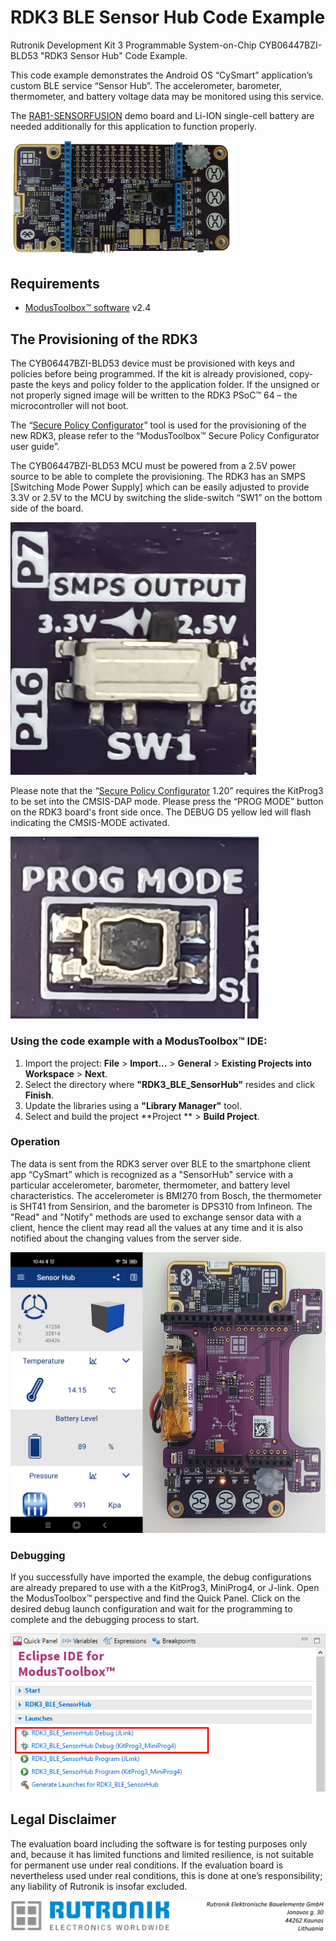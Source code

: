 # RDK3 BLE Sensor Hub Code Example

Rutronik Development Kit 3 Programmable System-on-Chip CYB06447BZI-BLD53 "RDK3 Sensor Hub" Code Example. 

This code example demonstrates the Android OS “CySmart” application’s custom BLE service “Sensor Hub”. The accelerometer, barometer, thermometer, and battery voltage data may be monitored using this service.

The [RAB1-SENSORFUSION](https://www.rutronik24.com/product/rutronik/rab1-sensorfusion/19375973.html) demo board and Li-ION single-cell battery are needed additionally for this application to function properly.

<img src="images/rdk3_top.jpg" style="zoom:35%;" />

## Requirements

- [ModusToolbox™ software](https://www.cypress.com/products/modustoolbox-software-environment) v2.4

## The Provisioning of the RDK3

The CYB06447BZI-BLD53 device must be provisioned with keys and policies before being programmed. If the kit is already provisioned, copy-paste the keys and policy folder to the application folder. If the unsigned or not properly signed image will be written to the RDK3 PSoC™ 64 – the microcontroller will not boot. 

The “[Secure Policy Configurator](https://www.infineon.com/dgdl/Infineon-ModusToolbox_Secure_Policy_Configurator_1.30_User_Guide-UserManual-v01_00-EN.pdf?fileId=8ac78c8c8386267f0183a960762a5977)” tool is used for the provisioning of the new RDK3, please refer to the “ModusToolbox™ Secure Policy Configurator user guide”. 

The CYB06447BZI-BLD53 MCU must be powered from a 2.5V power source to be able to complete the provisioning. The RDK3 has an SMPS [Switching Mode Power Supply] which can be easily adjusted to provide 3.3V or 2.5V to the MCU by switching the slide-switch “SW1” on the bottom side of the board. 

<img src="images/voltage_switch.jpg" style="zoom:50%;" />

Please note that the “[Secure Policy Configurator](https://www.infineon.com/dgdl/Infineon-ModusToolbox_Secure_Policy_Configurator_1.30_User_Guide-UserManual-v01_00-EN.pdf?fileId=8ac78c8c8386267f0183a960762a5977) 1.20” requires the KitProg3 to be set into the CMSIS-DAP mode. Please press the “PROG MODE” button on the RDK3 board's front side once. The DEBUG D5 yellow led will flash indicating the CMSIS-MODE activated.

<img src="images/prog_mode.jpg" style="zoom:75%;" />

### Using the code example with a ModusToolbox™ IDE:

1. Import the project: **File** > **Import...** > **General** > **Existing Projects into Workspace** > **Next**.
2. Select the directory where **"RDK3_BLE_SensorHub"** resides and click  **Finish**.
3. Update the libraries using a **"Library Manager"** tool.
4. Select and build the project **Project ** > **Build Project**.

### Operation

The data is sent from the RDK3 server over BLE to the smartphone client app “CySmart” which is recognized as a "SensorHub" service with a particular accelerometer, barometer, thermometer, and battery level characteristics. The accelerometer is BMI270 from Bosch, the thermometer is SHT41 from Sensirion, and the barometer is DPS310 from Infineon. The "Read" and "Notify" methods are used to exchange sensor data with a client, hence the client may read all the values at any time and it is also notified about the changing values from the server side.

<img src="images/SensorHubDemo.jpg" style="zoom:50%;" />

### Debugging

If you successfully have imported the example, the debug configurations are already prepared to use with a the KitProg3, MiniProg4, or J-link. Open the ModusToolbox™ perspective and find the Quick Panel. Click on the desired debug launch configuration and wait for the programming to complete and the debugging process to start.

<img src="images/debug_start.png" style="zoom:100%;" />

## Legal Disclaimer

The evaluation board including the software is for testing purposes only and, because it has limited functions and limited resilience, is not suitable for permanent use under real conditions. If the evaluation board is nevertheless used under real conditions, this is done at one’s responsibility; any liability of Rutronik is insofar excluded. 

<img src="images/rutronik_origin_kaunas.png" style="zoom:50%;" />



